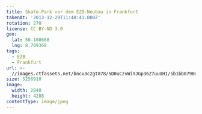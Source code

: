 ```yaml
---
title: Skate-Park vor dem EZB-Neubau in Frankfurt
takenAt: '2013-12-29T11:48:41.000Z'
rotation: 270
license: CC BY-ND 3.0
geo:
  lat: 50.108668
  lng: 8.709368
tags:
  - EZB
  - Frankfurt
url: >-
  //images.ctfassets.net/bncv3c2gt878/5D0uCzvWiYJGp36Z7uuUHI/5b1bb0790d8d4fd597e6fdba7568c259/skate-park-vor-dem-ezb-neubau-in-frankfurt_11625992096_o
size: 5256910
image:
  width: 2848
  height: 4288
contentType: image/jpeg
---
```


